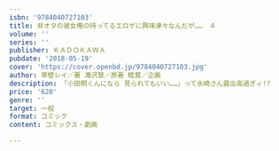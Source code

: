 ```yaml
---
isbn: '9784040727103'
title: 非オタの彼女俺の持ってるエロゲに興味津々なんだが……　４
volume: ''
series: ''
publisher: ＫＡＤＯＫＡＷＡ
pubdate: '2018-05-19'
cover: 'https://cover.openbd.jp/9784040727103.jpg'
author: 草壁レイ／著 滝沢慧／原著 睦茸／企画
description: 「小田桐くんになら 見られてもいい……」って水崎さん露出高過ぎィ!?
price: '620'
genre: ''
target: 一般
format: コミック
content: コミックス・劇画

---
```

